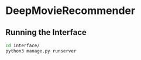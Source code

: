# DeepMovieRecommender 

## Running the Interface

```bash
cd interface/
python3 manage.py runserver
```